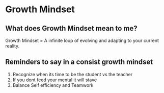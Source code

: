 # Growth Mindset

## What does Growth Mindset mean to me?

Growth Mindset = A infinite loop of evolving and adapting to your current reality. 

## Reminders to say in a consist growth mindset

<ol>
  <li>Recognize when its time to be the student vs the teacher</li>
  <li>If you dont feed your mental it will stave</li>
  <li>Balance Self efficiency and Teamwork</li>
</ol>